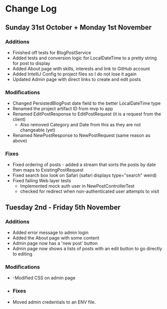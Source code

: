 # Change Log

## Sunday 31st October + Monday 1st November

### Additions
- Finished off tests for BlogPostService
- Added tests and conversion logic for LocalDateTime to a pretty string for post to display
- Added About page with skills, interests and link to GitHub account
- Added IntelliJ Config to project files so I do not lose it again
- Updated Admin page with direct links to create and edit posts
### Modifications
- Changed PersistedBlogPost date field to the better LocalDateTime type
- Renamed the project artifact ID from mvp to app
- Renamed EditPostResponse to EditPostRequest (it is a request from the client)
  - Also removed Category and Date from this as they are not changeable (yet)
- Renamed NewPostResponse to NewPostRequest (same reason as above)
### Fixes
- Fixed ordering of posts - added a stream that sorts the posts by date then maps to ExistingPostRequest
- Fixed search box look on Safari (safari displays type="search" weird)
- Fixed failing Web layer tests
  - Implemented mock auth user in NewPostControllerTest
  - checked for redirect when non-authenticated user attempts to visit

## Tuesday 2nd - Friday 5th November
### Additions
- Added error message to admin login
- Added the About page with some content
- Admin page now has a 'new post' button
- Admin page now shows a lists of posts with an edit button to go directly to editing
### Modifications
- -Modified CSS on admin page
- ### Fixes
- Moved admin credentials to an ENV file.
